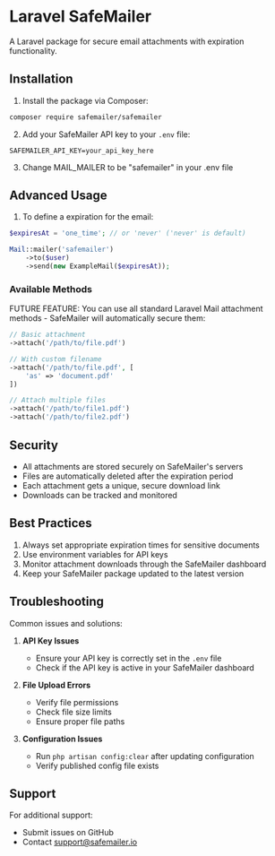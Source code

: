 # Laravel SafeMailer

A Laravel package for secure email attachments with expiration functionality.

## Installation

1. Install the package via Composer:

```bash
composer require safemailer/safemailer
```

2. Add your SafeMailer API key to your `.env` file:

```env
SAFEMAILER_API_KEY=your_api_key_here
```

3. Change MAIL_MAILER to be "safemailer" in your .env file


## Advanced Usage

1. To define a expiration for the email:

```php
$expiresAt = 'one_time'; // or 'never' ('never' is default)

Mail::mailer('safemailer')
    ->to($user)
    ->send(new ExampleMail($expiresAt));
```


### Available Methods

FUTURE FEATURE:
You can use all standard Laravel Mail attachment methods - SafeMailer will automatically secure them:

```php
// Basic attachment
->attach('/path/to/file.pdf')

// With custom filename
->attach('/path/to/file.pdf', [
    'as' => 'document.pdf'
])

// Attach multiple files
->attach('/path/to/file1.pdf')
->attach('/path/to/file2.pdf')
```



## Security

- All attachments are stored securely on SafeMailer's servers
- Files are automatically deleted after the expiration period
- Each attachment gets a unique, secure download link
- Downloads can be tracked and monitored

## Best Practices

1. Always set appropriate expiration times for sensitive documents
2. Use environment variables for API keys
3. Monitor attachment downloads through the SafeMailer dashboard
4. Keep your SafeMailer package updated to the latest version

## Troubleshooting

Common issues and solutions:

1. **API Key Issues**
   - Ensure your API key is correctly set in the `.env` file
   - Check if the API key is active in your SafeMailer dashboard

2. **File Upload Errors**
   - Verify file permissions
   - Check file size limits
   - Ensure proper file paths

3. **Configuration Issues**
   - Run `php artisan config:clear` after updating configuration
   - Verify published config file exists

## Support

For additional support:
- Submit issues on GitHub
- Contact support@safemailer.io
